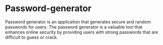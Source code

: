 # Password-generator
Password generator is an application that generates secure and random passwords for users. The password generator is a valuable tool that enhances online security by providing users with strong passwords that are difficult to guess or crack.
